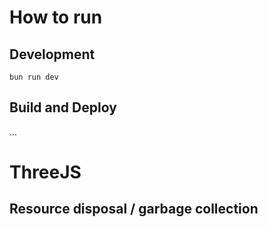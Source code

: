 # How to run

## Development

```
bun run dev
```

## Build and Deploy

...




# ThreeJS

## Resource disposal / garbage collection
